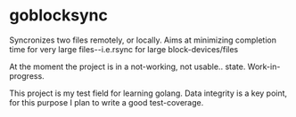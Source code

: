 # goblocksync
Syncronizes two files remotely, or locally. Aims at minimizing completion time for very large files--i.e.rsync for large block-devices/files

At the moment the project is in a not-working, not usable.. state. Work-in-progress.

This project is my test field for learning golang. Data integrity is a key point, for this purpose I plan to write a good test-coverage.

